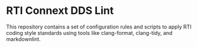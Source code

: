 # RTI Connext DDS Lint

This repository contains a set of configuration rules and scripts to apply RTI
coding style standards using tools like clang-format, clang-tidy, and
markdownlint.
